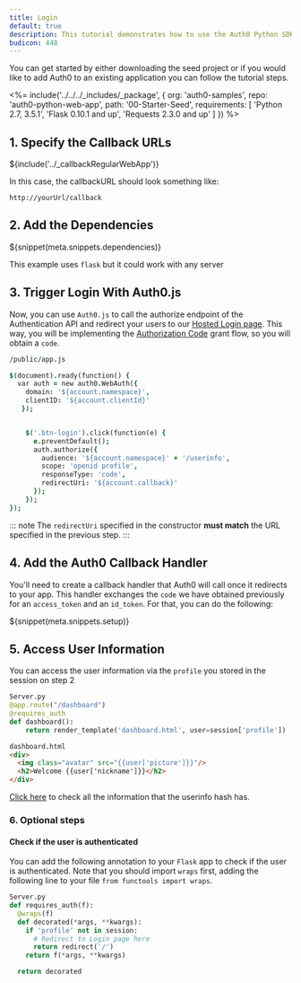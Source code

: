 ```yaml
---
title: Login
default: true
description: This tutorial demonstrates how to use the Auth0 Python SDK to add authentication and authorization to your web app
budicon: 448
---
```


You can get started by either downloading the seed project or if you would like to add Auth0 to an existing application you can follow the tutorial steps.

<%= include('../../../_includes/_package', {
  org: 'auth0-samples',
  repo: 'auth0-python-web-app',
  path: '00-Starter-Seed',
  requirements: [
    'Python 2.7, 3.5.1',
    'Flask 0.10.1 and up',
    'Requests 2.3.0 and up'
  ]
}) %>

## 1. Specify the Callback URLs

${include('../_callbackRegularWebApp')}

In this case, the callbackURL should look something like:

```text
http://yourUrl/callback
```

## 2. Add the Dependencies

${snippet(meta.snippets.dependencies)}

This example uses `flask` but it could work with any server

## 3. Trigger Login With Auth0.js

Now, you can use `Auth0.js` to call the authorize endpoint of the Authentication API and redirect your users to our [Hosted Login page](/hosted-pages/login). This way, you will be implementing the [Authorization Code](/api-auth/grant/authorization-code) grant flow, so you will obtain a `code`.

```j
/public/app.js

$(document).ready(function() {
  var auth = new auth0.WebAuth({
    domain: '${account.namespace}',
    clientID: '${account.clientId}'
   });


    $('.btn-login').click(function(e) {
      e.preventDefault();
      auth.authorize({
        audience: '${account.namespace}' + '/userinfo',
        scope: 'openid profile',
        responseType: 'code',
        redirectUri: '${account.callback}'
      });
    });
});  
```

::: note
The `redirectUri` specified in the constructor **must match** the URL specified in the previous step.
:::

## 4. Add the Auth0 Callback Handler

You'll need to create a callback handler that Auth0 will call once it redirects to your app. This handler exchanges the `code` we have obtained previously for an `access_token` and an `id_token`. For that, you can do the following:

${snippet(meta.snippets.setup)}

## 5. Access User Information

You can access the user information via the `profile` you stored in the session on step 2

```python
Server.py
@app.route("/dashboard")
@requires_auth
def dashboard():
    return render_template('dashboard.html', user=session['profile'])

```

```html
dashboard.html
<div>
  <img class="avatar" src="{{user['picture']}}"/>
  <h2>Welcome {{user['nickname']}}</h2>
</div>
```

[Click here](/user-profile) to check all the information that the userinfo hash has.

### 6. Optional steps

#### Check if the user is authenticated

You can add the following annotation to your `Flask` app to check if the user is authenticated. Note that you should import `wraps` first, adding the following line to your file `from functools import wraps`.

```python
Server.py
def requires_auth(f):
  @wraps(f)
  def decorated(*args, **kwargs):
    if 'profile' not in session:
      # Redirect to Login page here
      return redirect('/')
    return f(*args, **kwargs)

  return decorated
```
